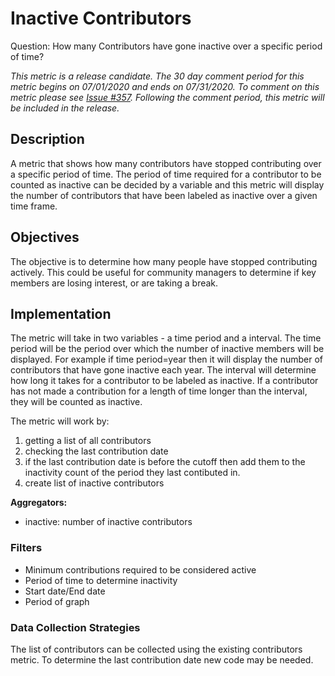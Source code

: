 # Inactive Contributors

Question: How many Contributors have gone inactive over a specific period of time?

_This metric is a release candidate. The 30 day comment period for this metric begins on 07/01/2020 and ends on 07/31/2020. To comment on this metric please see [Issue #357](https://github.com/chaoss/wg-evolution/issues/357). Following the comment period, this metric will be included in the release._


## Description
A metric that shows how many contributors have stopped contributing over a specific period of time. The period of time required for a contributor to be counted as inactive can be decided by a variable and this metric will display the number of contributors that have been labeled as inactive over a given time frame.

## Objectives
The objective is to determine how many people have stopped contributing actively. This could be useful for community managers to determine if key members are losing interest, or are taking a break.

## Implementation
The metric will take in two variables - a time period and a interval. The time period will be the period over which the number of inactive members will be displayed. For example if time period=year then it will display the number of contributors that have gone inactive each year. The interval will determine how long it takes for a contributor to be labeled as inactive. If a contributor has not made a contribution for a length of time longer than the interval, they will be counted as inactive.

The metric will work by:
1. getting a list of all contributors
2. checking the last contribution date
3. if the last contribution date is before the cutoff then add them to the inactivity count of the period they last contibuted in.
4. create list of inactive contributors

**Aggregators:**
- inactive: number of inactive contributors

### Filters
- Minimum contributions required to be considered active
- Period of time to determine inactivity
- Start date/End date
- Period of graph

### Data Collection Strategies
The list of contributors can be collected using the existing contributors metric.
To determine the last contribution date new code may be needed.

